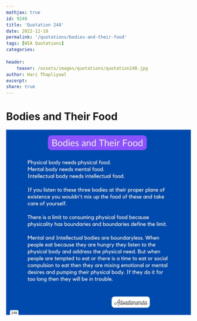 ```yaml
---
mathjax: true
id: 9248
title: 'Quotation 248'
date: 2022-12-10
permalink: '/quotations/bodies-and-their-food'
tags: [WIA Quotations] 
categories: 

header:
    teaser: /assets/images/quotations/quotation248.jpg
author: Hari Thapliyaal 
excerpt:
share: true 
---
```


# Bodies and Their Food

![Bodies and Their Food](/assets/images/quotations/quotation248.jpg)
